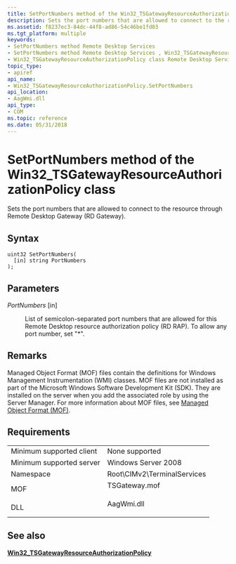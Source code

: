 ```yaml
---
title: SetPortNumbers method of the Win32_TSGatewayResourceAuthorizationPolicy class
description: Sets the port numbers that are allowed to connect to the resource through Remote Desktop Gateway (RD Gateway).
ms.assetid: f8237ec3-84dc-44f8-ad86-54c46be1fd03
ms.tgt_platform: multiple
keywords:
- SetPortNumbers method Remote Desktop Services
- SetPortNumbers method Remote Desktop Services , Win32_TSGatewayResourceAuthorizationPolicy class
- Win32_TSGatewayResourceAuthorizationPolicy class Remote Desktop Services , SetPortNumbers method
topic_type:
- apiref
api_name:
- Win32_TSGatewayResourceAuthorizationPolicy.SetPortNumbers
api_location:
- AagWmi.dll
api_type:
- COM
ms.topic: reference
ms.date: 05/31/2018
---
```


# SetPortNumbers method of the Win32\_TSGatewayResourceAuthorizationPolicy class

Sets the port numbers that are allowed to connect to the resource through Remote Desktop Gateway (RD Gateway).

## Syntax


```mof
uint32 SetPortNumbers(
  [in] string PortNumbers
);
```



## Parameters

<dl> <dt>

*PortNumbers* \[in\]
</dt> <dd>

List of semicolon-separated port numbers that are allowed for this Remote Desktop resource authorization policy (RD RAP). To allow any port number, set "\*".

</dd> </dl>

## Remarks

Managed Object Format (MOF) files contain the definitions for Windows Management Instrumentation (WMI) classes. MOF files are not installed as part of the Microsoft Windows Software Development Kit (SDK). They are installed on the server when you add the associated role by using the Server Manager. For more information about MOF files, see [Managed Object Format (MOF)](/windows/desktop/WmiSdk/managed-object-format--mof-).

## Requirements



|                                     |                                                                                          |
|-------------------------------------|------------------------------------------------------------------------------------------|
| Minimum supported client<br/> | None supported<br/>                                                                |
| Minimum supported server<br/> | Windows Server 2008<br/>                                                           |
| Namespace<br/>                | Root\\CIMv2\\TerminalServices<br/>                                                 |
| MOF<br/>                      | <dl> <dt>TSGateway.mof</dt> </dl> |
| DLL<br/>                      | <dl> <dt>AagWmi.dll</dt> </dl>    |



## See also

<dl> <dt>

[**Win32\_TSGatewayResourceAuthorizationPolicy**](win32-tsgatewayresourceauthorizationpolicy.md)
</dt> </dl>

 


